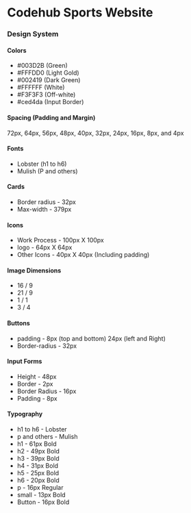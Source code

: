 # Codehub Sports Website

### Design System
#### Colors
- #003D2B (Green)
- #FFFDD0 (Light Gold)
- #002419 (Dark Green)
- #FFFFFF (White)
- #F3F3F3 (Off-white)
- #ced4da (Input Border)

#### Spacing (Padding and Margin)
72px, 64px, 56px, 48px, 40px, 32px, 24px, 16px, 8px, and 4px

#### Fonts
- Lobster (h1 to h6)
- Mulish (P and others)

#### Cards
- Border radius - 32px
- Max-width - 379px

#### Icons
- Work Process - 100px X 100px
- logo - 64px X 64px
- Other Icons - 40px X 40px (Including padding)

#### Image Dimensions
- 16 / 9
- 21 / 9
- 1 / 1
- 3 / 4


#### Buttons
- padding - 8px (top and bottom) 24px (left and Right)
- Border-radius - 32px

#### Input Forms
- Height - 48px
- Border - 2px
- Border Radius - 16px
- Padding - 8px

#### Typography
- h1 to h6 - Lobster
- p and others - Mulish
- h1 - 61px Bold
- h2 - 49px Bold
- h3 - 39px Bold
- h4 - 31px Bold
- h5 - 25px Bold
- h6 - 20px Bold
- p - 16px Regular
- small - 13px Bold
- Button - 16px Bold